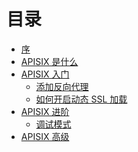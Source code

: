# 目录

* [序](README.md)
* [APISIX 是什么]()
* [APISIX 入门]()
   * [添加反向代理]()
   * [如何开启动态 SSL 加载]()
* [APISIX 进阶]()
   * [调试模式]()
* [APISIX 高级]()
